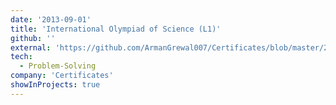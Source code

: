```yaml
---
date: '2013-09-01'
title: 'International Olympiad of Science (L1)'
github: ''
external: 'https://github.com/ArmanGrewal007/Certificates/blob/master/2013_09_01_Science_olympiad_lvl1.pdf'
tech:
  - Problem-Solving
company: 'Certificates'
showInProjects: true
---
```



